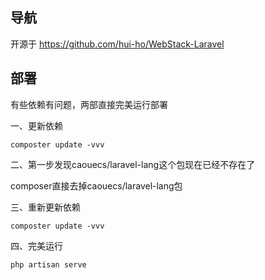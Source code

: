 ## 导航

开源于 https://github.com/hui-ho/WebStack-Laravel

## 部署

有些依赖有问题，两部直接完美运行部署

一、更新依赖

```
composter update -vvv
```

二、第一步发现caouecs/laravel-lang这个包现在已经不存在了

composer直接去掉caouecs/laravel-lang包

三、重新更新依赖

```
composter update -vvv
```

四、完美运行

```
php artisan serve
```


